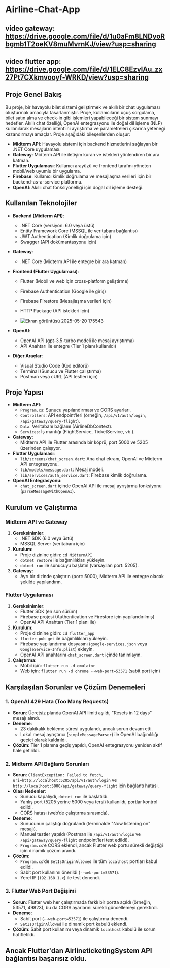 # Airline-Chat-App

## video gateway: https://drive.google.com/file/d/1u0aFm8LNDyoRbgmb1T2oeKV8muMvrnKJ/view?usp=sharing
## video flutter app: https://drive.google.com/file/d/1ELC8EzvlAu_zx27Pt7CXkmvooyf-WRKD/view?usp=sharing

## Proje Genel Bakış
Bu proje, bir havayolu bilet sistemi geliştirmek ve akıllı bir chat uygulaması oluşturmak amacıyla tasarlanmıştır. Proje, kullanıcıların uçuş sorgulama, bilet satın alma ve check-in gibi işlemleri yapabileceği bir sistem sunmayı hedefler. Akıllı chat özelliği, OpenAI entegrasyonu ile doğal dil işleme (NLP) kullanılarak mesajların intent’ini ayrıştırma ve parametreleri çıkarma yeteneği kazandırmayı amaçlar. Proje aşağıdaki bileşenlerden oluşur:

- **Midterm API**: Havayolu sistemi için backend hizmetlerini sağlayan bir .NET Core uygulaması.
- **Gateway**: Midterm API ile iletişim kuran ve istekleri yönlendiren bir ara katman.
- **Flutter Uygulaması**: Kullanıcı arayüzü ve frontend tarafını yöneten mobil/web uyumlu bir uygulama.
- **Firebase**: Kullanıcı kimlik doğrulama ve mesajlaşma verileri için bir backend-as-a-service platformu.
- **OpenAI**: Akıllı chat fonksiyonelliği için doğal dil işleme desteği.

## Kullanılan Teknolojiler
- **Backend (Midterm API)**:
  - .NET Core (versiyon: 6.0 veya üstü)
  - Entity Framework Core (MSSQL ile veritabanı bağlantısı)
  - JWT Authentication (Kimlik doğrulama için)
  - Swagger (API dokümantasyonu için)
- **Gateway**:
  - .NET Core (Midterm API ile entegre bir ara katman)
- **Frontend (Flutter Uygulaması)**:
  - Flutter (Mobil ve web için cross-platform geliştirme)
  - Firebase Authentication (Google ile giriş)
  - Firebase Firestore (Mesajlaşma verileri için)
  - HTTP Package (API istekleri için)
 
  - ![Ekran görüntüsü 2025-05-20 175543](https://github.com/user-attachments/assets/297aa00d-5626-4b27-9552-25b98bca2b30)

- **OpenAI**:
  - OpenAI API (gpt-3.5-turbo modeli ile mesaj ayrıştırma)
  - API Anahtarı ile entegre (Tier 1 planı kullanıldı)
- **Diğer Araçlar**:
  - Visual Studio Code (Kod editörü)
  - Terminal (Sunucu ve Flutter çalıştırma)
  - Postman veya cURL (API testleri için)

## Proje Yapısı
- **Midterm API**:
  - `Program.cs`: Sunucu yapılandırması ve CORS ayarları.
  - `Controllers`: API endpoint’leri (örneğin, `/api/v1/auth/login`, `/api/gateway/query-flight`).
  - `Data`: Veritabanı bağlamı (AirlineDbContext).
  - `Services`: İş mantığı (FlightService, TicketService, vb.).
- **Gateway**:
  - Midterm API ile Flutter arasında bir köprü, port 5000 ve 5205 üzerinden çalışıyor.
- **Flutter Uygulaması**:
  - `lib/screens/chat_screen.dart`: Ana chat ekranı, OpenAI ve Midterm API entegrasyonu.
  - `lib/models/message.dart`: Mesaj modeli.
  - `lib/services/auth_service.dart`: Firebase kimlik doğrulama.
- **OpenAI Entegrasyonu**:
  - `chat_screen.dart` içinde OpenAI API ile mesaj ayrıştırma fonksiyonu (`parseMessageWithOpenAI`).

## Kurulum ve Çalıştırma
### Midterm API ve Gateway
1. **Gereksinimler**:
   - .NET SDK (6.0 veya üstü)
   - MSSQL Server (veritabanı için)
2. **Kurulum**:
   - Proje dizinine gidin: `cd MidtermAPI`
   - `dotnet restore` ile bağımlılıkları yükleyin.
   - `dotnet run` ile sunucuyu başlatın (varsayılan port: 5205).
3. **Gateway**:
   - Ayrı bir dizinde çalıştırın (port: 5000), Midterm API ile entegre olacak şekilde yapılandırın.

### Flutter Uygulaması
1. **Gereksinimler**:
   - Flutter SDK (en son sürüm)
   - Firebase projesi (Authentication ve Firestore için yapılandırılmış)
   - OpenAI API Anahtarı (Tier 1 planı ile)
2. **Kurulum**:
   - Proje dizinine gidin: `cd flutter_app`
   - `flutter pub get` ile bağımlılıkları yükleyin.
   - Firebase yapılandırma dosyasını (`google-services.json` veya `GoogleService-Info.plist`) ekleyin.
   - OpenAI API anahtarını `chat_screen.dart` içinde tanımlayın.
3. **Çalıştırma**:
   - Mobil için: `flutter run -d emulator`
   - Web için: `flutter run -d chrome --web-port=53571` (sabit port için)

## Karşılaşılan Sorunlar ve Çözüm Denemeleri
### 1. OpenAI 429 Hata (Too Many Requests)
- **Sorun**: Ücretsiz planda OpenAI API limiti aşıldı, "Resets in 12 days" mesajı alındı.
- **Deneme**:
  - 23 dakikalık bekleme süresi uygulandı, ancak sorun devam etti.
  - Lokal mesaj ayrıştırıcı (`simpleMessageParser`) ile OpenAI bağımlılığı geçici olarak kaldırıldı.
- **Çözüm**: Tier 1 planına geçiş yapıldı, OpenAI entegrasyonu yeniden aktif hale getirildi.

### 2. Midterm API Bağlantı Sorunları
- **Sorun**: `ClientException: Failed to fetch, uri=http://localhost:5205/api/v1/auth/login` ve `http://localhost:5000/api/gateway/query-flight` için bağlantı hatası.
- **Olası Nedenler**:
  - Sunucu kapalıydı, `dotnet run` ile başlatıldı.
  - Yanlış port (5205 yerine 5000 veya tersi) kullanıldı, portlar kontrol edildi.
  - CORS hatası (web’de çalıştırma sırasında).
- **Deneme**:
  - Sunucunun çalıştığı doğrulandı (terminalde "Now listening on" mesajı).
  - Manuel testler yapıldı (Postman ile `/api/v1/auth/login` ve `/api/gateway/query-flight` endpoint’leri test edildi).
  - `Program.cs`’e CORS eklendi, ancak Flutter web portu sürekli değiştiği için dinamik çözüm arandı.
- **Çözüm**:
  - `Program.cs`’de `SetIsOriginAllowed` ile tüm `localhost` portları kabul edildi.
  - Sabit port kullanımı önerildi (`--web-port=53571`).
  - Yerel IP (`192.168.1.x`) ile test denendi.

### 3. Flutter Web Port Değişimi
- **Sorun**: Flutter web her çalıştırmada farklı bir portta açıldı (örneğin, 53571, 49823), bu da CORS ayarlarını sürekli güncellemeyi gerektirdi.
- **Deneme**:
  - Sabit port (`--web-port=53571`) ile çalıştırma denendi.
  - `SetIsOriginAllowed` ile dinamik port kabulü eklendi.
- **Çözüm**: Sabit port kullanımı veya dinamik `localhost` kabulü ile sorun hafifletildi.

## Ancak Flutter'dan AirlineticketingSystem API bağlantısı başarısız oldu.
